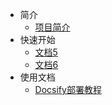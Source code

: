 <!-- _sidebar.md -->

* 简介
  * [项目简介](/ruoyi-cloud-plus/home.md)
* 快速开始
  * [文档5](/ProjectDocs/homepage.md) <!--注意这里是相对路径-->
  * [文档6](/ProjectDocs/start.md)
* 使用文档
  * [Docsify部署教程](/ProjectDocs/use.md)
